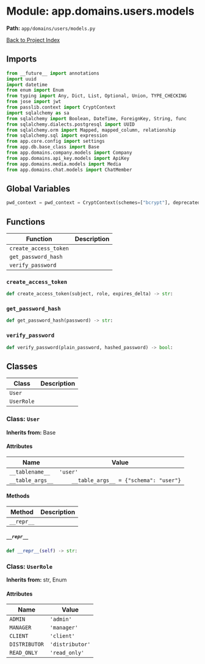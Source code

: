 # Module: app.domains.users.models

**Path:** `app/domains/users/models.py`

[Back to Project Index](../../../../index.md)

## Imports
```python
from __future__ import annotations
import uuid
import datetime
from enum import Enum
from typing import Any, Dict, List, Optional, Union, TYPE_CHECKING
from jose import jwt
from passlib.context import CryptContext
import sqlalchemy as sa
from sqlalchemy import Boolean, DateTime, ForeignKey, String, func
from sqlalchemy.dialects.postgresql import UUID
from sqlalchemy.orm import Mapped, mapped_column, relationship
from sqlalchemy.sql import expression
from app.core.config import settings
from app.db.base_class import Base
from app.domains.company.models import Company
from app.domains.api_key.models import ApiKey
from app.domains.media.models import Media
from app.domains.chat.models import ChatMember
```

## Global Variables
```python
pwd_context = pwd_context = CryptContext(schemes=["bcrypt"], deprecated="auto")
```

## Functions

| Function | Description |
| --- | --- |
| `create_access_token` |  |
| `get_password_hash` |  |
| `verify_password` |  |

### `create_access_token`
```python
def create_access_token(subject, role, expires_delta) -> str:
```

### `get_password_hash`
```python
def get_password_hash(password) -> str:
```

### `verify_password`
```python
def verify_password(plain_password, hashed_password) -> bool:
```

## Classes

| Class | Description |
| --- | --- |
| `User` |  |
| `UserRole` |  |

### Class: `User`
**Inherits from:** Base

#### Attributes

| Name | Value |
| --- | --- |
| `__tablename__` | `'user'` |
| `__table_args__` | `    __table_args__ = {"schema": "user"}` |

#### Methods

| Method | Description |
| --- | --- |
| `__repr__` |  |

##### `__repr__`
```python
def __repr__(self) -> str:
```

### Class: `UserRole`
**Inherits from:** str, Enum

#### Attributes

| Name | Value |
| --- | --- |
| `ADMIN` | `'admin'` |
| `MANAGER` | `'manager'` |
| `CLIENT` | `'client'` |
| `DISTRIBUTOR` | `'distributor'` |
| `READ_ONLY` | `'read_only'` |
